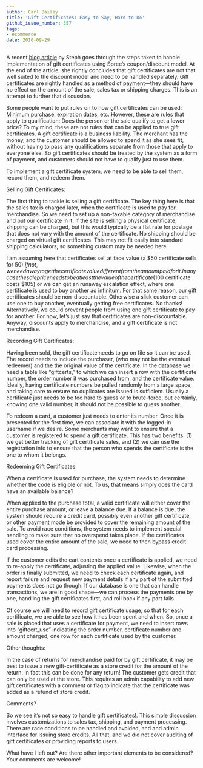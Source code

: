 ```yaml
---
author: Carl Bailey
title: 'Gift Certificates: Easy to Say, Hard to Do'
github_issue_number: 357
tags:
- ecommerce
date: 2010-09-29
---
```




A recent [blog article](/blog/2010/07/spree-gift-certificates-and-coupons) by Steph goes through the steps taken to handle implementation of gift certificates using Spree’s coupon/discount model. At the end of the article, she rightly concludes that gift certificates are not that well suited to the discount model and need to be handled separately. Gift certificates are rightly handled as a method of payment—​they should have no effect on the amount of the sale, sales tax or shipping charges. This is an attempt to further that discussion.

Some people want to put rules on to how gift certificates can be used: Minimum purchase, expiration dates, etc. However, these are rules that apply to qualification: Does the person or the sale qualify to get a lower price? To my mind, these are not rules that can be applied to true gift certificates. A gift certificate is a business liability. The merchant has the money, and the customer should be allowed to spend it as she sees fit, without having to pass any qualifications separate from those that apply to everyone else. So gift certificates should be treated by the system as a form of payment, and customers should not have to qualify just to use them.

To implement a gift certificate system, we need to be able to sell them, record them, and redeem them.

Selling Gift Certificates:

The first thing to tackle is selling a gift certificate. The key thing here is that the sales tax is charged later, when the certificate is used to pay for merchandise. So we need to set up a non-taxable category of merchandise and put our certificate in it. If the site is selling a physical certificate, shipping can be charged, but this would typically be a flat rate for postage that does not vary with the amount of the certificate. No shipping should be charged on virtual gift certificates. This may not fit easily into standard shipping calculators, so something custom may be needed here.

I am assuming here that certificates sell at face value (a $50 certificate sells for $50). If not, we need a way to get the certificate value different from the amount paid for it. In any case the sale price needs to be at least the value of the certificate ($100 certificate costs $105) or we can get an runaway escalation effect, where one certificate is used to buy another ad infinitum. For that same reason, our gift certificates should be non-discountable. Otherwise a slick customer can use one to buy another, eventually getting free certificates. No thanks! Alternatively, we could prevent people from using one gift certificate to pay for another. For now, let’s just say that certificates are non-discountable. Anyway, discounts apply to merchandise, and a gift certificate is not merchandise.

Recording Gift Certificates:

Having been sold, the gift certificate needs to go on file so it can be used. The record needs to include the purchaser, (who may not be the eventual redeemer) and the the original value of the certificate. In the database we need a table like “giftcerts,” to which we can insert a row with the certificate number, the order number it was purchased from, and the certificate value. Ideally, having certificate numbers be pulled randomly from a large space, and taking care to ensure no duplicates are issued is sufficient. Usually a certificate just needs to be too hard to guess or to brute-force, but certainly, knowing one valid number, it should not be possible to guess another.

To redeem a card, a customer just needs to enter its number. Once it is presented for the first time, we can associate it with the logged-in username if we desire. Some merchants may want to ensure that a customer is registered to spend a gift certificate. This has two benefits: (1) we get better tracking of gift certificate sales, and (2) we can use the registration info to ensure that the person who spends the certificate is the one to whom it belongs.

Redeeming Gift Certificates:

When a certificate is used for purchase, the system needs to determine whether the code is eligible or not. To us, that means simply does the card have an available balance?

When applied to the purchase total, a valid certificate will either cover the entire purchase amount, or leave a balance due. If a balance is due, the system should require a credit card, possibly even another gift certificate, or other payment mode be provided to cover the remaining amount of the sale. To avoid race conditions, the system needs to implement special handling to make sure that no overspend takes place. If the certificates used cover the entire amount of the sale, we need to then bypass credit card processing.

If the customer edits the cart contents once a certificate is applied, we need to re-apply the certificate, adjusting the applied value. Likewise, when the order is finally submitted, we need to check each certificate again, and report failure and request new payment details if any part of the submitted payments does not go though. If our database is one that can handle transactions, we are in good shape—​we can process the payments one by one, handling the gift certificates first, and roll back if any part fails.

Of course we will need to record gift certificate usage, so that for each certificate, we are able to see how it has been spent and when. So, once a sale is placed that uses a certificate for payment, we need to insert rows into “giftcert_use” indicating the order number, certificate number and amount charged, one row for each certificate used by the customer.

Other thoughts:

In the case of returns for merchandise paid for by gift certificate, it may be best to issue a new gift-certificate as a store credit for the amount of the return. In fact this can be done for any return! The customer gets credit that can only be used at the store. This requires an admin capability to add new gift certificates with a comment or flag to indicate that the certificate was added as a refund of store credit.

Comments?

So we see it’s not so easy to handle gift certificates!. This simple discussion involves customizations to sales tax, shipping, and payment processing. There are race conditions to be handled and avoided, and and admin interface for issuing store credits. All that, and we did not cover auditing of gift certificates or providing reports to users.

What have I left out? Are there other important elements to be considered? Your comments are welcome!



